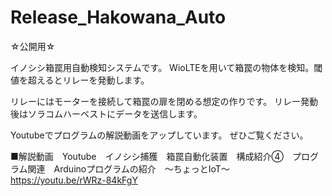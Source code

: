 # Release_Hakowana_Auto
☆公開用☆

イノシシ箱罠用自動検知システムです。
WioLTEを用いて箱罠の物体を検知。閾値を超えるとリレーを発動します。 

リレーにはモーターを接続して箱罠の扉を閉める想定の作りです。
リレー発動後はソラコムハーベストにデータを送信します。

Youtubeでプログラムの解説動画をアップしています。
ぜひご覧ください。


■解説動画　Youtube　イノシシ捕獲　箱罠自動化装置　構成紹介④　プログラム関連　Arduinoプログラムの紹介　～ちょっとIoT～
https://youtu.be/rWRz-84kFgY
